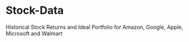 # Stock-Data
Historical Stock Returns and Ideal Portfolio for Amazon, Google, Apple, Microsoft and Walmart
